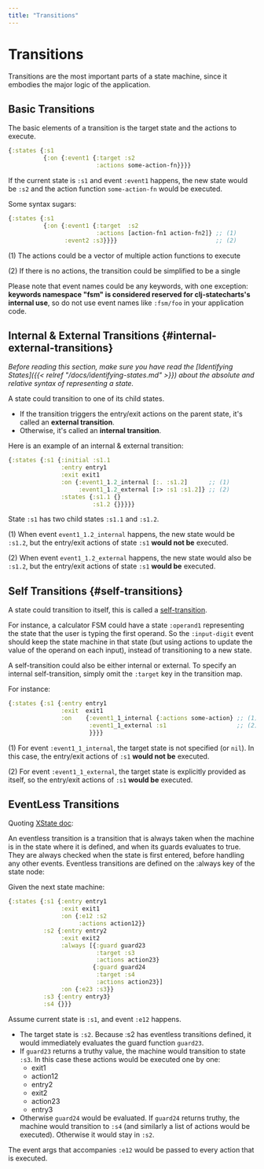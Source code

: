 ```yaml
---
title: "Transitions"
---
```


# Transitions

Transitions are the most important parts of a state machine, since it
embodies the major logic of the application.

## Basic Transitions

The basic elements of a transition is the target state and the actions
to execute.

```clojure
{:states {:s1
          {:on {:event1 {:target :s2
                         :actions some-action-fn}}}}
```

If the current state is `:s1` and event `:event1` happens, the new
state would be `:s2` and the action function `some-action-fn` would be
executed.

Some syntax sugars:

```clojure
{:states {:s1
          {:on {:event1 {:target  :s2
                         :actions [action-fn1 action-fn2]} ;; (1)
                :event2 :s3}}}}                            ;; (2)
```

(1) The actions could be a vector of multiple action functions to execute

(2) If there is no actions, the transition could be simplified to be a single

Please note that event names could be any keywords, with one exception: **keywords
namespace "fsm" is considered reserved for clj-statecharts's internal use**, so do
not use event names like `:fsm/foo` in your application code.


## Internal & External Transitions {#internal-external-transitions}

*Before reading this section, make sure you have read the [Identifying
States]({{< relref "/docs/identifying-states.md" >}}) about the
absolute and relative syntax of representing a state.*

A state could transition to one of its child states.

* If the transition triggers the entry/exit actions on the parent
  state, it's called an **external transition**.
* Otherwise, it's called an **internal transition**.

Here is an example of an internal & external transition:

```clojure
{:states {:s1 {:initial :s1.1
               :entry entry1
               :exit exit1
               :on {:event1_1.2_internal [:. :s1.2]      ;; (1)
                    :event1_1.2_external [:> :s1 :s1.2]} ;; (2)
               :states {:s1.1 {}
                        :s1.2 {}}}}}
```

State `:s1` has two child states `:s1.1` and `:s1.2`.

(1) When event `event1_1.2_internal` happens, the new state would be
`:s1.2`, but the entry/exit actions of state `:s1` **would not be**
executed.

(2) When event `event1_1.2_external` happens, the new state would also
be `:s1.2`, but the entry/exit actions of state `:s1` **would be**
executed.


## Self Transitions {#self-transitions}

A state could transition to itself, this is called a
[self-transition](https://statecharts.github.io/glossary/self-transition.html).

For instance, a calculator FSM could have a state `:operand1`
representing the state that the user is typing the first operand. So
the `:input-digit` event should keep the state machine in that state
(but using actions to update the value of the operand on each input),
instead of transitioning to a new state.

A self-transition could also be either internal or external. To specify an internal self-transition, simply omit the `:target` key in the transition map.

For instance:

```clojure
{:states {:s1 {:entry entry1
               :exit  exit1
               :on    {:event1_1_internal {:actions some-action} ;; (1)
                       :event1_1_external :s1                    ;; (2)
                       }}}}
```

(1) For event `:event1_1_internal`, the target state is not specified
(or `nil`). In this case, the entry/exit actions of `:s1` **would not
be** executed.

(2) For event `:event1_1_external`, the target state is explicitly
provided as itself, so the entry/exit actions of `:s1` **would be**
executed.

## EventLess Transitions

Quoting [XState doc](https://xstate.js.org/docs/guides/transitions.html#eventless-transitions):

An eventless transition is a transition that is always taken when the machine is in
the state where it is defined, and when its guards evaluates to true. They are
always checked when the state is first entered, before handling any other events.
Eventless transitions are defined on the :always key of the state node:

Given the next state machine:

```clojure
{:states {:s1 {:entry entry1
               :exit exit1
               :on {:e12 :s2
                    :actions action12}}
          :s2 {:entry entry2
               :exit exit2
               :always [{:guard guard23
                         :target :s3
                         :actions action23}
                        {:guard guard24
                         :target :s4
                         :actions action23}]
               :on {:e23 :s3}}
          :s3 {:entry entry3}
          :s4 {}}}
```

Assume current state is `:s1`, and event `:e12` happens.
- The target state is `:s2`. Because :s2 has eventless transitions defined, it
  would immediately evaluates the guard function `guard23`.
- If `guard23` returns a truthy value, the machine would transition to state `:s3`.
  In this case these actions would be executed one by one:
    - exit1
    - action12
    - entry2
    - exit2
    - action23
    - entry3
- Otherwise `guard24` would be evaluated. If `guard24` returns truthy, the machine
  would transition to `:s4` (and similarly a list of actions would be executed).
  Otherwise it would stay in `:s2`.

The event args that accompanies `:e12` would be passed to every action that is
executed.
